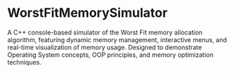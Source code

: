# WorstFitMemorySimulator
A C++ console-based simulator of the Worst Fit memory allocation algorithm, featuring dynamic memory management, interactive menus, and real-time visualization of memory usage. Designed to demonstrate Operating System concepts, OOP principles, and memory optimization techniques.
